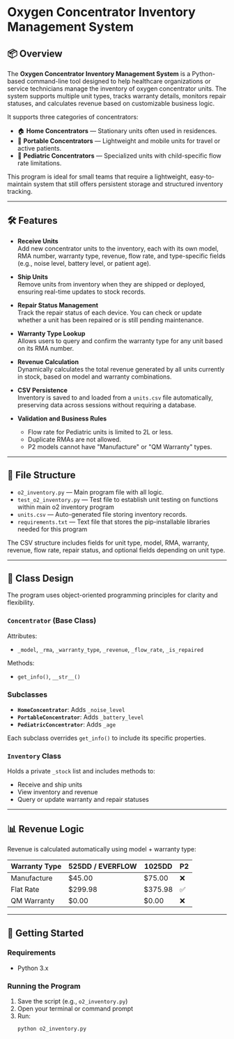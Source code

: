 # Oxygen Concentrator Inventory Management System

## 📦 Overview

The **Oxygen Concentrator Inventory Management System** is a Python-based command-line tool designed to help healthcare organizations or service technicians manage the inventory of oxygen concentrator units. The system supports multiple unit types, tracks warranty details, monitors repair statuses, and calculates revenue based on customizable business logic.

It supports three categories of concentrators:
- 🏠 **Home Concentrators** — Stationary units often used in residences.
- 🎒 **Portable Concentrators** — Lightweight and mobile units for travel or active patients.
- 👶 **Pediatric Concentrators** — Specialized units with child-specific flow rate limitations.

This program is ideal for small teams that require a lightweight, easy-to-maintain system that still offers persistent storage and structured inventory tracking.

---

## 🛠️ Features

- **Receive Units**  
  Add new concentrator units to the inventory, each with its own model, RMA number, warranty type, revenue, flow rate, and type-specific fields (e.g., noise level, battery level, or patient age).

- **Ship Units**  
  Remove units from inventory when they are shipped or deployed, ensuring real-time updates to stock records.

- **Repair Status Management**  
  Track the repair status of each device. You can check or update whether a unit has been repaired or is still pending maintenance.

- **Warranty Type Lookup**  
  Allows users to query and confirm the warranty type for any unit based on its RMA number.

- **Revenue Calculation**  
  Dynamically calculates the total revenue generated by all units currently in stock, based on model and warranty combinations.

- **CSV Persistence**  
  Inventory is saved to and loaded from a `units.csv` file automatically, preserving data across sessions without requiring a database.

- **Validation and Business Rules**  
  - Flow rate for Pediatric units is limited to 2L or less.
  - Duplicate RMAs are not allowed.
  - P2 models cannot have "Manufacture" or "QM Warranty" types.

---

## 📁 File Structure

- `o2_inventory.py` — Main program file with all logic.
- `test_o2_inventory.py` — Test file to establish unit testing on functions within main o2 inventory program
- `units.csv` — Auto-generated file storing inventory records.
- `requirements.txt` — Text file that stores the pip-installable libraries needed for this program


The CSV structure includes fields for unit type, model, RMA, warranty, revenue, flow rate, repair status, and optional fields depending on unit type.

---

## 🧱 Class Design

The program uses object-oriented programming principles for clarity and flexibility.

### `Concentrator` (Base Class)
Attributes:
- `_model`, `_rma`, `_warranty_type`, `_revenue`, `_flow_rate`, `_is_repaired`

Methods:
- `get_info()`, `__str__()`

### Subclasses
- **`HomeConcentrator`**: Adds `_noise_level`  
- **`PortableConcentrator`**: Adds `_battery_level`  
- **`PediatricConcentrator`**: Adds `_age`

Each subclass overrides `get_info()` to include its specific properties.

### `Inventory` Class
Holds a private `_stock` list and includes methods to:
- Receive and ship units
- View inventory and revenue
- Query or update warranty and repair statuses

---

## 📊 Revenue Logic

Revenue is calculated automatically using model + warranty type:

| Warranty Type | 525DD / EVERFLOW | 1025DD | P2 |
|---------------|------------------|--------|----|
| Manufacture   | $45.00           | $75.00 | ❌ |
| Flat Rate     | $299.98          | $375.98| ✅ |
| QM Warranty   | $0.00            | $0.00  | ❌ |

---

## 🚀 Getting Started

### Requirements
- Python 3.x

### Running the Program
1. Save the script (e.g., `o2_inventory.py`)
2. Open your terminal or command prompt
3. Run:  
   ```bash
   python o2_inventory.py
